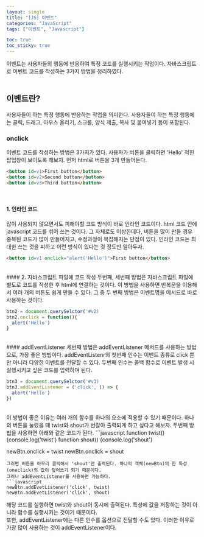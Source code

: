 ```yaml
---
layout: single
title: "[JS] 이벤트"
categories: "JavaScript"
tags: ["이벤트", "Javascript"]

toc: true
toc_sticky: true
---
```


이벤트는 사용자들의 행동에 반응하여 특정 코드를 실행시키는 작업이다. 자바스크립트로 이벤트 코드를 작성하는 3가지 방법을 정리하였다.   
<br/>
  
## 이벤트란?
사용자들이 하는 특정 행동에 반응하는 작업을 의미한다. 사용자들이 하는 특정 행동에는 클릭, 드래그, 마우스 올리기, 스크롤, 양식 제출, 복사 및 붙여넣기 등이 포함된다.

### onclick
이벤트 코드를 작성하는 방법은 3가지가 있다. 사용자가 버튼을 클릭하면 'Hello' 적힌 팝업창이 보이도록 해보자. 
먼저 html로 버튼을 3개 만들어둔다.
<br/>
```html
<button id=v1>First button</button>
<button id=v2>Second button</button>
<button id=v3>Third button</button>
```

<br/>

#### 1. 인라인 코드
많이 사용되지 않으면서도 피해야할 코드 방식이 바로 인라인 코드이다. html 코드 안에 javascript 코드를 섞어 쓰는 것이다.
그 자체로도 이상한데다, 버튼을 많이 만들 경우 중복된 코드가 많이 만들어지고, 수정과정이 복잡해지는 단점이 있다. 
인라인 코드는 최대한 쓰는 것을 피하고 이런 방식이 있다는 것 정도만 알아두자.

```html
<button id=v1 onclick="alert('Hello')">First button</button>
```
<br/>
#### 2. 자바스크립트 파일에 코드 작성 
두번째, 세번째 방법은 자바스크립트 파일에 별도로 코드를 작성한 후 html에 연결하는 것이다. 이 방법을 사용하면 반복문을 이용해서 여러 개의 버튼도 쉽게 만들 수 있다.
그 중 두 번째 방법은 이벤트명을 메서드로 바로 사용하는 것이다.

```javascript
btn2 = document.querySelctor('#v2)
btn2.onclick = function(){
  alert('Hello')
}
```
<br/>
#### addEventListener
세번째 방법은 addEventListener 메서드를 사용하는 방법으로, 가장 좋은 방법이다. 
addEventListenr의 첫번째 인수는 이벤트 종류로 click 뿐만 아니라 다양한 이벤트를 전달할 수 있다.
두번째 인수는 콜백 함수로 이벤트 발생 시 실행시키고 싶은 코드를 입력하며 된다.   

```javascript
btn3 = document.querySelctor('#v3)
btn3.addEventListener = ('click', () => {
  alert('Hello')
})
```
<br/>
이 방법이 좋은 이유는 여러 개의 함수를 하나의 요소에 적용할 수 있기 때문이다.
하나의 버튼을 눌렀을 때 twist와 shout가 번갈아 출력되게 하고 싶다고 해보자.
두번째 방법을 사용하면 아래와 같은 코드가 된다.
```javascript
function twist() {console.log('twist')
function shout() {console.log('shout')

newBtn.onclick = twist
newBtn.onclick = shout
```
그러면 버튼을 아무리 클릭해서 'shout'만 출력된다. 하나의 객체(newBtn)의 한 특성(oneclick)의 값이 덮어쓰기 되기 때문이다. 
그러나 addEventListener를 사용하면 가능하다.
```javascript
newBtn.addEvetListener('click', twist)
newBtn.addEvetListener('click', shout)
```
해당 코드를 실행하면 twist와 shout이 동시에 출력된다. 특성에 값을 저장하는 것이 아니라 함수를 실행시키는 것이기 때문이다. 
<br/>
또한, addEventListener에는 다른 인수를 옵션으로 전달할 수도 있다. 이러한 이유로 가장 많이 사용하는 것이 addEventListener이다.


